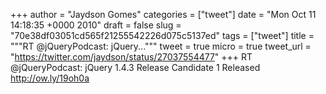 
+++
author = "Jaydson Gomes"
categories = ["tweet"]
date = "Mon Oct 11 14:18:35 +0000 2010"
draft = false
slug = "70e38df03051cd565f21255542226d075c5137ed"
tags = ["tweet"]
title = """RT @jQueryPodcast: jQuery..."""
tweet = true
micro = true
tweet_url = "https://twitter.com/jaydson/status/27037554477"
+++
RT @jQueryPodcast: jQuery 1.4.3 Release Candidate 1 Released http://ow.ly/19oh0a
